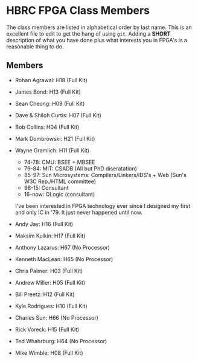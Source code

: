# HBRC FPGA Class Members

The class members are listed in alphabetical order by last name.
This is an excellent file to edit to get the hang of using `git`.
Adding a **SHORT** description of what you have done plus what
interests you in FPGA's is a reasonable thing to do.

## Members

* Rohan Agrawal: H18 (Full Kit)

* James Bond: H13 (Full Kit)

* Sean Cheong: H09 (Full Kit)

* Dave & Shiloh Curtis: H07 (Full Kit)

* Bob Collins: H04 (Full Kit)

* Mark Dombrowski: H21 (Full Kit)

* Wayne Gramlich: H11 (Full Kit)
  * 74-78: CMU: BSEE + MBSEE
  * 79-84: MIT: CSADB (All but PhD diseratation)
  * 85-97: Sun Microsystems: Compilers/Linkers/IDS's + Web (Sun's W3C Rep./HTML committee)
  * 98-15: Consultant
  * 16-now: OLogic (consultant)
  
  I've been interested in FPGA technology ever since I designed my first
  and only IC in '79.  It just never happened until now.

* Andy Jay: H16 (Full Kit)

* Maksim Kulkin: H17 (Full Kit)

* Anthony Lazarus: H67 (No Processor)

* Kenneth MacLean: H65 (No Processor)

* Chris Palmer: H03 (Full Kit)

* Andrew Miller: H05 (Full Kit)

* Bill Preetz: H12 (Full Kit)

* Kyle Rodrigues: H10 (Full Kit)

* Charles Sun: H66 (No Processor)

* Rick Voreck: H15 (Full Kit)

* Ted Whahrburg: H64 (No Processor)

* Mike Wimble: H08 (Full Kit)

